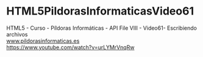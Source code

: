 # HTML5PildorasInformaticasVideo61
HTML5 - Curso - Píldoras Informáticas - API File VIII -   Video61- Escribiendo archivos
<br />
www.pildorasinformaticas.es
<br />
https://www.youtube.com/watch?v=urLYMrVnqRw
<br />

